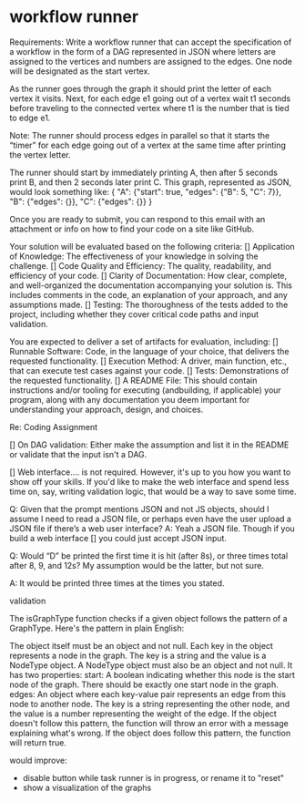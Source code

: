 # workflow runner

Requirements:
Write a workflow runner that can accept the specification of a workflow in the form of a DAG
represented in JSON where letters are assigned to the vertices and numbers are assigned to
the edges. One node will be designated as the start vertex.

As the runner goes through the graph it should print the letter of each vertex it visits. Next, for
each edge e1 going out of a vertex wait t1 seconds before traveling to the connected vertex where t1 is the number that is tied to edge e1.

Note: The runner should process edges in parallel so that it starts the “timer” for each edge
going out of a vertex at the same time after printing the vertex letter. 

The runner should start by immediately printing A, then after 5 seconds print B, and then 2
seconds later print C. This graph, represented as JSON, would look something like:
{
"A": {"start": true, "edges": {"B": 5, "C": 7}},
"B": {"edges": {}},
"C": {"edges": {}}
}


Once you are ready to submit, you can respond to this email with an attachment or info on how to find your code on a site like GitHub.


Your solution will be evaluated based on the following criteria:
[] Application of Knowledge: The effectiveness of your knowledge in solving the challenge.
[] Code Quality and Efficiency: The quality, readability, and efficiency of your code.
[] Clarity of Documentation: How clear, complete, and well-organized the documentation
accompanying your solution is. This includes comments in the code, an explanation of
your approach, and any assumptions made.
[] Testing: The thoroughness of the tests added to the project, including whether they
cover critical code paths and input validation.


You are expected to deliver a set of artifacts for evaluation, including:
[] Runnable Software: Code, in the language of your choice, that delivers the requested
functionality.
[] Execution Method: A driver, main function, etc., that can execute test cases against
your code.
[] Tests: Demonstrations of the requested functionality.
[] A README File: This should contain instructions and/or tooling for executing (andbuilding, if applicable) your program, along with any documentation you deem important for understanding your approach, design, and choices.



Re: Coding Assignment

[] On DAG validation: Either make the assumption and list it in the README or validate that the input isn't a DAG.

[] Web interface.... is not required. However, it's up to you how you want to show off your skills. If you'd like to make the web interface and spend less time on, say, writing validation logic, that would be a way to save some time.


Q: Given that the prompt mentions JSON and not JS objects, should I assume I need to read a JSON file, or perhaps even have the user upload a JSON file if there’s a web user interface?
A: Yeah a JSON file. Though if you build a web interface 
  [] you could just accept JSON input. 


Q: Would “D” be printed the first time it is hit (after 8s), or three times total after 8, 9, and 12s?
My assumption would be the latter, but not sure.

A: It would be printed three times at the times you stated.




validation

The isGraphType function checks if a given object follows the pattern of a GraphType. Here's the pattern in plain English:

The object itself must be an object and not null.
Each key in the object represents a node in the graph. The key is a string and the value is a NodeType object.
A NodeType object must also be an object and not null. It has two properties:
start: A boolean indicating whether this node is the start node of the graph. There should be exactly one start node in the graph.
edges: An object where each key-value pair represents an edge from this node to another node. The key is a string representing the other node, and the value is a number representing the weight of the edge.
If the object doesn't follow this pattern, the function will throw an error with a message explaining what's wrong.
If the object does follow this pattern, the function will return true.




would improve:
- disable button while task runner is in progress, or rename it to "reset"
- show a visualization of the graphs